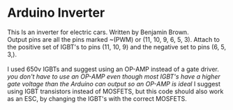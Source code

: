 # Arduino Inverter
<p>This Is an inverter for electric cars. Written by Benjamin Brown. <br>
Output pins are all the pins marked ~(PWM) or (11, 10, 9, 6, 5, 3). Attach to the positive set of IGBT's to pins (11, 10, 9) and the negative set to pins (6, 5, 3,). <br><br>
I used 650v IGBTs and suggest using an OP-AMP instead of a gate driver. <i>you don't have to use an OP-AMP even though most IGBT's have a higher gate voltage than the Arduino can output so an OP-AMP is ideal </i>
I suggest using IGBT transistors instead of MOSFETS, but this code  should also work as an ESC, by changing the IGBT's with the correct MOSFETS. <br><br>
